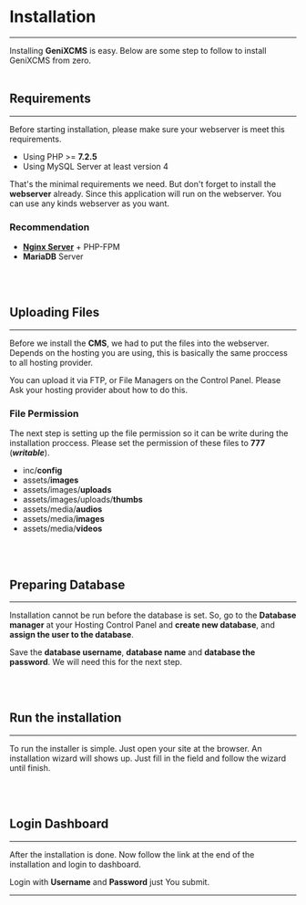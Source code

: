 # Installation
---

Installing **GeniXCMS** is easy. Below are some step to follow to install GeniXCMS from zero.
<br /><br />
## Requirements
---
Before starting installation, please make sure your webserver is meet this requirements.

* Using PHP >= **7.2.5**
* Using MySQL Server at least version 4

That's the minimal requirements we need. But don't forget to install the **webserver** already. Since this application will run on the webserver. You can use any kinds webserver as you want. 

### Recommendation

* [**Nginx Server**](http://www.nginx.org) + PHP-FPM
* **MariaDB** Server

<br /><br />
## Uploading Files
---

Before we install the **CMS**, we had to put the files into the webserver. Depends on the hosting you are using, this is basically the same proccess to all hosting provider.

You can upload it via FTP, or File Managers on the Control Panel. Please Ask your hosting provider about how to do this. 

### File Permission

The next step is setting up the file permission so it can be write during the installation proccess. Please set the permission of these files to **777** (***writable***).

- inc/**config**
- assets/**images**
- assets/images/**uploads**
- assets/images/uploads/**thumbs**
- assets/media/**audios**
- assets/media/**images**
- assets/media/**videos**

<br /><br />
## Preparing Database

---

Installation cannot be run before the database is set. So, go to the **Database manager** at your Hosting Control Panel and **create new database**, and **assign the user to the database**. 

Save the **database username**, **database name** and **database the password**. We will need this for the next step.

<br /><br />
## Run the installation
---

To run the installer is simple. Just open your site at the browser. An installation wizard will shows up. Just fill in the field and follow the wizard until finish. 

<br /><br />
## Login Dashboard
---

After the installation is done. Now follow the link at the end of the installation and login to dashboard.

Login with **Username** and **Password** just You submit.

---